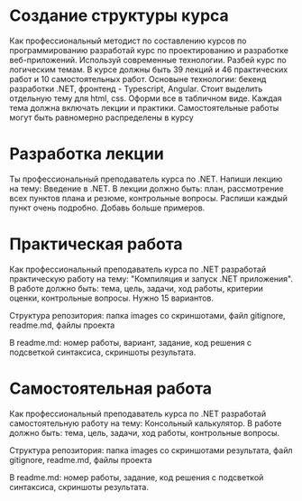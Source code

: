 # Создание структуры курса

Как профессиональный методист  по составлению курсов по программированию разработай курс по проектированию и разработке веб-приложений. Используй современные технологии. Разбей курс по логическим темам. В курсе должны быть 39 лекций и 46 практических работ и 10 самостоятельных работ.  Основыне технологии: бекенд разработки .NET, фронтенд - Typescript, Angular. Стоит выделить отдельную тему для html, css. Оформи все в табличном виде. Каждая тема должна включать лекции и практики. Самостоятельные работы могут быть равномерно распределены в курсу


# Разработка лекции

Ты профессиональный преподаватель курса по .NET. Напиши лекцию на тему: Введение в .NET. В лекции должно быть: план, рассмотрение всех пунктов плана и резюме, контрольные вопросы. Распиши каждый пункт очень подробно. Добавь больше примеров.


# Практическая работа

Как профессиональный преподаватель курса по .NET разработай практическую работу на тему: "Компиляция и запуск .NET приложения". В работе должно быть: тема, цель, задачи, ход работы, критерии оценки, контрольные вопросы. Нужно 15 вариантов.

Структура репозитория: папка images со скриншотами, файл gitignore, readme.md, файлы проекта

В readme.md: номер работы, вариант, задание, код решения с подсветкой синтаксиса, скриншоты результата.


# Самостоятельная работа

Как профессиональный преподаватель курса по .NET разработай самостоятельную работу на тему: Консольный калькулятор. В работе должно быть: тема, цель, задачи, ход работы, контрольные вопросы.

Структура репозитория: папка images со скриншотами результата, файл gitignore, readme.md, файлы проекта

В readme.md: номер работы, задание, код решения с подсветкой синтаксиса, скриншоты результата.


